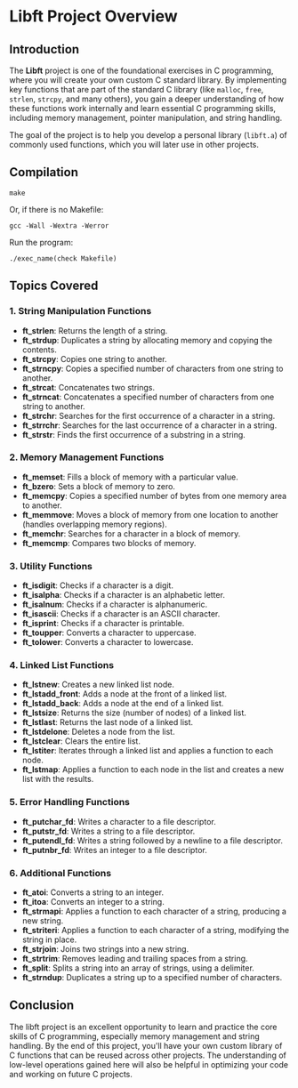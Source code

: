 # Libft Project Overview

## Introduction

The **Libft** project is one of the foundational exercises in C programming, where you will create your own custom C standard library. By implementing key functions that are part of the standard C library (like `malloc`, `free`, `strlen`, `strcpy`, and many others), you gain a deeper understanding of how these functions work internally and learn essential C programming skills, including memory management, pointer manipulation, and string handling.

The goal of the project is to help you develop a personal library (`libft.a`) of commonly used functions, which you will later use in other projects.

## Compilation

```
make
```
Or, if there is no Makefile:
```
gcc -Wall -Wextra -Werror
```
Run the program:
```
./exec_name(check Makefile)
```

## Topics Covered

### 1. **String Manipulation Functions**
   - **ft_strlen**: Returns the length of a string.
   - **ft_strdup**: Duplicates a string by allocating memory and copying the contents.
   - **ft_strcpy**: Copies one string to another.
   - **ft_strncpy**: Copies a specified number of characters from one string to another.
   - **ft_strcat**: Concatenates two strings.
   - **ft_strncat**: Concatenates a specified number of characters from one string to another.
   - **ft_strchr**: Searches for the first occurrence of a character in a string.
   - **ft_strrchr**: Searches for the last occurrence of a character in a string.
   - **ft_strstr**: Finds the first occurrence of a substring in a string.

### 2. **Memory Management Functions**
   - **ft_memset**: Fills a block of memory with a particular value.
   - **ft_bzero**: Sets a block of memory to zero.
   - **ft_memcpy**: Copies a specified number of bytes from one memory area to another.
   - **ft_memmove**: Moves a block of memory from one location to another (handles overlapping memory regions).
   - **ft_memchr**: Searches for a character in a block of memory.
   - **ft_memcmp**: Compares two blocks of memory.

### 3. **Utility Functions**
   - **ft_isdigit**: Checks if a character is a digit.
   - **ft_isalpha**: Checks if a character is an alphabetic letter.
   - **ft_isalnum**: Checks if a character is alphanumeric.
   - **ft_isascii**: Checks if a character is an ASCII character.
   - **ft_isprint**: Checks if a character is printable.
   - **ft_toupper**: Converts a character to uppercase.
   - **ft_tolower**: Converts a character to lowercase.

### 4. **Linked List Functions**
   - **ft_lstnew**: Creates a new linked list node.
   - **ft_lstadd_front**: Adds a node at the front of a linked list.
   - **ft_lstadd_back**: Adds a node at the end of a linked list.
   - **ft_lstsize**: Returns the size (number of nodes) of a linked list.
   - **ft_lstlast**: Returns the last node of a linked list.
   - **ft_lstdelone**: Deletes a node from the list.
   - **ft_lstclear**: Clears the entire list.
   - **ft_lstiter**: Iterates through a linked list and applies a function to each node.
   - **ft_lstmap**: Applies a function to each node in the list and creates a new list with the results.

### 5. **Error Handling Functions**
   - **ft_putchar_fd**: Writes a character to a file descriptor.
   - **ft_putstr_fd**: Writes a string to a file descriptor.
   - **ft_putendl_fd**: Writes a string followed by a newline to a file descriptor.
   - **ft_putnbr_fd**: Writes an integer to a file descriptor.

### 6. **Additional Functions**
   - **ft_atoi**: Converts a string to an integer.
   - **ft_itoa**: Converts an integer to a string.
   - **ft_strmapi**: Applies a function to each character of a string, producing a new string.
   - **ft_striteri**: Applies a function to each character of a string, modifying the string in place.
   - **ft_strjoin**: Joins two strings into a new string.
   - **ft_strtrim**: Removes leading and trailing spaces from a string.
   - **ft_split**: Splits a string into an array of strings, using a delimiter.
   - **ft_strndup**: Duplicates a string up to a specified number of characters.

## Conclusion

The libft project is an excellent opportunity to learn and practice the core skills of C programming, especially memory management and string handling. By the end of this project, you'll have your own custom library of C functions that can be reused across other projects. The understanding of low-level operations gained here will also be helpful in optimizing your code and working on future C projects.
